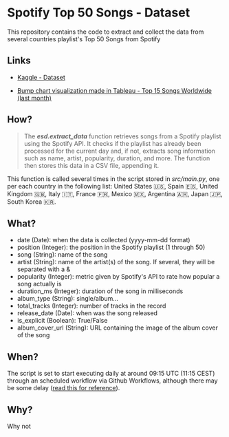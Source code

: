 # Spotify Top 50 Songs - Dataset

This repository contains the code to extract and collect the data from several countries playlist's Top 50 Songs from Spotify

## Links
- [Kaggle - Dataset](https://www.kaggle.com/datasets/anxods/spotify-top-50-playlist-songs-anxods)

- [Bump chart visualization made in Tableau - Top 15 Songs Worldwide (last month)](https://public.tableau.com/app/profile/anxo.d.az.sande/viz/Top15SongsWorldwidelastmonth/Top15songs)

## How?

> The ***esd.extract_data*** function retrieves songs from a Spotify playlist using the Spotify API. It checks if the playlist has already been processed for the current day and, if not, extracts song information such as name, artist, popularity, duration, and more. The function then stores this data in a CSV file, appending it.

This function is called several times in the script stored in *src/main.py*, one per each country in the following list: United States 🇺🇸, Spain 🇪🇸, United Kingdom 🇬🇧, Italy 🇮🇹, France 🇫🇷, Mexico 🇲🇽, Argentina 🇦🇷, Japan 🇯🇵, South Korea 🇰🇷.

## What?

- date (Date): when the data is collected (yyyy-mm-dd format)
- position (Integer): the position in the Spotify playlist (1 through 50)
- song (String): name of the song
- artist (String): name of the artist(s) of the song. If several, they will be separated with a &
- popularity (Integer): metric given by Spotify's API to rate how popular a song actually is
- duration_ms (Integer): duration of the song in milliseconds
- album_type (String): single/album...
- total_tracks (Integer): number of tracks in the record
- release_date (Date): when was the song released
- is_explicit (Boolean): True/False
- album_cover_url (String): URL containing the image of the album cover of the song

## When?

The script is set to start executing daily at around 09:15 UTC (11:15 CEST) through an scheduled workflow via Github Workflows, although there may be some delay ([read this for reference](https://www.rockyourcode.com/til-github-actions-on-cron-job-might-be-late/)). 

## Why?

Why not